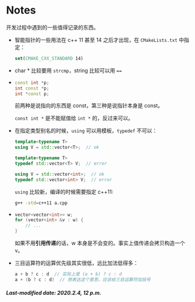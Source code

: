 # Notes

开发过程中遇到的一些值得记录的东西。

+ 智能指针的一些用法在 c++ 11 甚至 14 之后才出现，在 `CMakeLists.txt` 中指定：

  ```cmake
  set(CMAKE_CXX_STANDARD 14)
  ```

+ char * 比较要用 `strcmp`，string 比较可以用 `==`

+ ```c++
  const int *p;
  int const *p;
  int *const p;
  ```

  前两种是说指向的东西是 const，第三种是说指针本身是 const。

  `const int *` 是不能赋值给 `int *` 的，反过来可以。  

+ 在指定类型别名的时候，`using` 可以用模板，`typedef` 不可以：

  ```c++
  template<typename T>
  using V = std::vector<T>;  // ok
  
  template<typename T>
  typedef std::vector<T> V;  // error
  
  using V = std::vector<int>;  // ok
  typedef std::vector<int> V;  // error
  ```

  `using` 比较新，编译的时候需要指定 c++11:

  ```bash
  g++ -std=c++11 a.cpp
  ```

+ ```c++
  vector<vector<int>> w;
  for (vector<int> &v : w) {
      // ...
  }
  ```

  如果不用**引用传递**的话，w 本身是不会变的。事实上值传递会拷贝构造一个 v。

+ 三目运算符的运算优先级其实很低，远比加法低得多：

  ```c++
  a + b ? c : d  // 实际上是 (a + b) ? c : d
  a + (b ? c : d)  // 想表达这个意思，应该给三目运算符加括号
  ```

##### Last-modified date: 2020.2.4, 12 p.m.